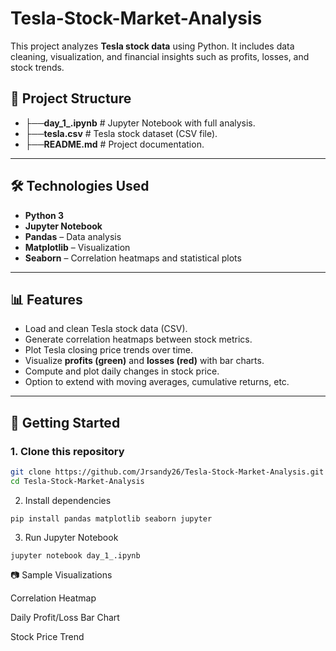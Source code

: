 # Tesla-Stock-Market-Analysis
This project analyzes **Tesla stock data** using Python.   It includes data cleaning, visualization, and financial insights such as profits, losses, and stock trends.

## 📂 Project Structure
 - ├──**day_1_.ipynb** # Jupyter Notebook with full analysis.
 - ├──**tesla.csv** # Tesla stock dataset (CSV file).
 - ├──**README.md** # Project documentation.

---

## 🛠️ Technologies Used
- **Python 3**
- **Jupyter Notebook**
- **Pandas** – Data analysis
- **Matplotlib** – Visualization
- **Seaborn** – Correlation heatmaps and statistical plots

---

## 📊 Features
- Load and clean Tesla stock data (CSV).
- Generate correlation heatmaps between stock metrics.
- Plot Tesla closing price trends over time.
- Visualize **profits (green)** and **losses (red)** with bar charts.
- Compute and plot daily changes in stock price.
- Option to extend with moving averages, cumulative returns, etc.

---

## 🚀 Getting Started

### 1. Clone this repository
```bash
git clone https://github.com/Jrsandy26/Tesla-Stock-Market-Analysis.git
cd Tesla-Stock-Market-Analysis
```
2. Install dependencies
```
pip install pandas matplotlib seaborn jupyter
```
3. Run Jupyter Notebook
```
jupyter notebook day_1_.ipynb
```
📷 Sample Visualizations

Correlation Heatmap

Daily Profit/Loss Bar Chart

Stock Price Trend

